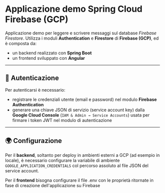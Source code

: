 # Applicazione demo Spring Cloud Firebase (GCP)

Applicazione demo per leggere e scrivere messaggi sul database *Firebase Firestore*.
Utilizza i moduli **Authentication** e **Firestore** di **Firebase (GCP)**, ed è composta da:
- un backend realizzato con **Spring Boot**
- un frontend sviluppato con **Angular**

 

---

## 🔐 Autenticazione

Per autenticarsi è necessario:
- registrare le credenziali utente (email e password) nel modulo **Firebase Authentication**
- generare una chiave JSON di servizio (service account key) dalla **Google Cloud Console** (`IAM & Admin → Service Accounts`) usata per firmare i token JWT nel modulo di autenticazione

---

## 🌍 Configurazione

Per il **backend**, soltanto per deploy in ambienti esterni a GCP (ad esempio in locale), è necessario configurare la variabile di ambiente `GOOGLE_APPLICATION_CREDENTIALS` col percorso assoluto al file JSON del service account.

Per il **frontend** bisogna configurare il file .env con le proprietà ritornate in fase di creazione dell'applicazione su Firebase

